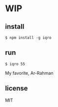 # WIP

## install

```
$ npm install -g iqro
```

## run

```
$ iqro 55
```

My favorite, Ar-Rahman

## license

MIT


